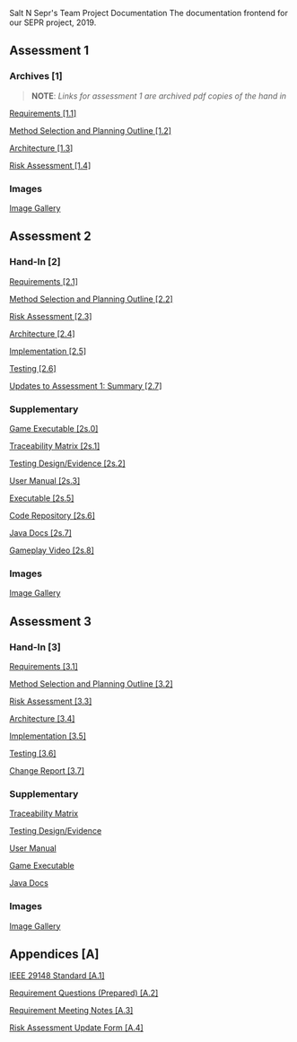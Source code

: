 Salt N Sepr's Team Project Documentation
The documentation frontend for our SEPR project, 2019.

## Assessment 1

### Archives [1]

> **NOTE**: *Links for assessment 1 are archived pdf copies of the hand in*

[Requirements [1.1]](Assessment1/Req1.pdf)

[Method Selection and Planning Outline [1.2]](Assessment1/Plan1.pdf)

[Architecture [1.3]](Assessment1/Arch1.pdf)

[Risk Assessment [1.4]](Assessment1/Risk1.pdf)

### Images

[Image Gallery](Assessment1/Images/Gallery.md)

## Assessment 2

### Hand-In [2]

[Requirements [2.1]](https://docs.google.com/document/d/17JfTq91l-9dCZaVaFxJoGubLILUlw9EhaqEPPKj_GCs/edit?usp=sharing)

[Method Selection and Planning Outline [2.2]](https://docs.google.com/document/d/1dwewwjUQkECWFBtsb6lFr8TWFSzdwsB1BmPWf_Brehw/edit?usp=sharing)

[Risk Assessment [2.3]](https://docs.google.com/document/d/1XxB0ynHKi2ZAGpRPNSpWqKPyd9UQXrqsGcAdovg_AYk/edit?usp=sharing)

[Architecture [2.4]](https://docs.google.com/document/d/17pU1x0DD34lsgjRjt37OeiBD2nQfTLqlitaAS8W_Smk/edit?usp=sharing)

[Implementation [2.5]](https://docs.google.com/document/d/1Q3L1_HbhJCZ-UGAmRamI0bkDNyfXKLhxXQoO6BJtKIw/edit?usp=sharing)

[Testing [2.6]](https://docs.google.com/document/d/1tPLJ-EWeDOE6ude7JlbaPOVxBOhTlZRpfZanFT1V-R8/edit?usp=sharing)

[Updates to Assessment 1: Summary [2.7]](https://docs.google.com/document/d/1dSMNthgV26EyRlcCeONvhuqOBXVjZgA4DaS1DHoBjt0/edit?usp=sharing)

### Supplementary

[Game Executable [2s.0]](desktop-1.0.jar)

[Traceability Matrix [2s.1]](https://docs.google.com/spreadsheets/d/1x0CG9MiFtrh2Vxmv7KBtYZwpXpDp49aunIc_EKc0hq0/edit?usp=sharing)

[Testing Design/Evidence [2s.2]](https://docs.google.com/document/d/1r1rafJILcJe_3tJiGrFYW8jeuJDwc1FPEGblsqmtd3M/edit?usp=sharing)

[User Manual [2s.3]](https://docs.google.com/document/d/1CVhWFX8c_daLan4HWWiN7ordHZJuIHRjxXz7MzsgwB0/edit?usp=sharing)

[Executable [2s.5]](https://github.com/SEPR16/SEPR16.github.io/raw/master/desktop-1.0.jar)

[Code Repository [2s.6]](https://dev.azure.com/sepr16/_git/Game?path=%2F&version=GBmaster&_a=contents)

[Java Docs [2s.7]](https://sepr16.github.io/Assessment2/JavaDocs/)

[Gameplay Video [2s.8]](https://www.youtube.com/watch?v=bom6txFNvcM&feature=youtu.be)

### Images

[Image Gallery](Assessment2/Images/Gallery.md)

## Assessment 3

### Hand-In [3]

[Requirements [3.1]](https://docs.google.com/document/d/1t6xCZatTLlr4ZU8MxJG6XdJEtNeEePV-NfB4DM93-Bs/edit?usp=sharing)

[Method Selection and Planning Outline [3.2]](https://docs.google.com/document/d/1VL-0Xk6BTfDjAi8IQ1uWVYaUYZ2amGzYqBW3te7jSbA/edit?usp=sharing)

[Risk Assessment [3.3]](https://docs.google.com/document/d/1IlLdsOsAQtfdjCzqAicF9ynLr4WzFib9yfjZ69gUoNA/edit?usp=sharing)

[Architecture [3.4]]()

[Implementation [3.5]]()

[Testing [3.6]]()

[Change Report [3.7]]()

### Supplementary

[Traceability Matrix]()

[Testing Design/Evidence]()

[User Manual](https://docs.google.com/document/d/18e2vRWE3m-CHN3ibEiJ8uCtg2Hg7GX22J2H46trBszM/edit?usp=sharing)

[Game Executable]()

[Java Docs]()

### Images

[Image Gallery](Assessment3/Images/Gallery.md)

## Appendices [A]

[IEEE 29148 Standard [A.1]](https://drive.google.com/a/york.ac.uk/file/d/16D3j55bur3vuNJafH8qle9jKWbT4A6v8/view?usp=sharing)

[Requirement Questions (Prepared) [A.2]](https://docs.google.com/document/d/1chuwoX8gyhHySJ4lMOAMNRa089EgwSF5c4PZLpy9t90/edit?usp=sharing)

[Requirement Meeting Notes [A.3]](https://docs.google.com/document/d/1GPiO9DPhDPSmFrTBdXBHQt6nCORbOsLNHpI2GMyNPZI/edit?usp=sharing)

[Risk Assessment Update Form [A.4]](https://docs.google.com/document/d/1x3hdrbIMIteII4GW1W3RP9bCzBNAFy9s1ZcLrp7yxBE/edit?usp=sharing)
